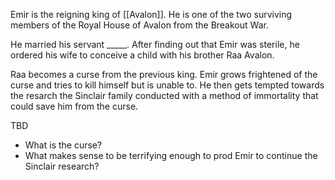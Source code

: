 Emir is the reigning king of [[Avalon]]. He is one of the two surviving members of the Royal House of Avalon from the Breakout War.

He married his servant _____. After finding out that Emir was sterile, he ordered his wife to conceive a child with his brother Raa Avalon.

Raa becomes a curse from the previous king. Emir grows frightened of the curse and tries to kill himself but is unable to. He then gets tempted towards the resarch the Sinclair family conducted with a method of immortality that could save him from the curse.

TBD
* What is the curse?
* What makes sense to be terrifying enough to prod Emir to continue the Sinclair research?